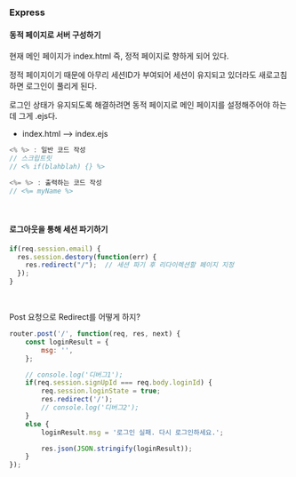 ### Express

#### 동적 페이지로 서버 구성하기

현재 메인 페이지가 index.html 즉, 정적 페이지로 향하게 되어 있다.

정적 페이지이기 때문에 아무리 세션ID가 부여되어 세션이 유지되고 있더라도 새로고침하면 로그인이 풀리게 된다.

로그인 상태가 유지되도록 해결하려면 동적 페이지로 메인 페이지를 설정해주어야 하는데 그게 .ejs다.

- index.html —> index.ejs

```java
<% %> : 일반 코드 작성
// 스크립트릿
// <% if(blahblah) {} %>

<%= %> : 출력하는 코드 작성
// <%= myName %>
```

<br>

#### 로그아웃을 통해 세션 파기하기

```javascript
if(req.session.email) {
  res.session.destory(function(err) {
    res.redirect("/");	// 세션 파기 후 리다이렉션할 페이지 지정
  });
}
```

<br>

Post 요청으로 Redirect를 어떻게 하지?

```javascript
router.post('/', function(req, res, next) {
    const loginResult = {
        msg: '',
    };

    // console.log('디버그1');
    if(req.session.signUpId === req.body.loginId) {
        req.session.loginState = true;
        res.redirect('/');
        // console.log('디버그2');
    }
    else {
        loginResult.msg = '로그인 실패. 다시 로그인하세요.';

        res.json(JSON.stringify(loginResult));
    }
});
```

